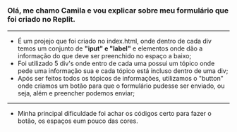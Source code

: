 ### Olá, me chamo Camila e vou explicar sobre meu formulário que foi criado no Replit. 
---
- É um projejo que foi criado no index.html, onde dentro de cada div temos um conjunto de **"iput" e "label"** e elementos onde dão a informação do que deve ser preenchido no espaço a baixo;
- Foi utilizado 5 div's onde entro de cada uma possui um tópico onde pede uma informação sua e cada tópico está incluso dentro de uma div;
- Após ser feitos todos os tópicos de informações, utilizamos o "button" onde criamos um botão para que o formulário pudesse ser enviado, ou seja, além e preencher podemos enviar;
---
- Minha principal dificuldade foi achar os códigos certo para fazer o botão, os espaços eum pouco das cores.
